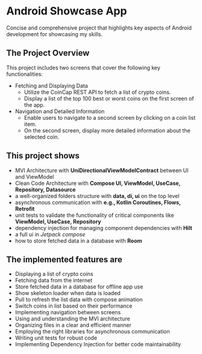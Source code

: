 # Android Showcase App

Concise and comprehensive project that highlights key aspects of Android development for showcasing my skills.

## The Project Overview

<!-- TODO insert screenshots and video here --->

This project includes two screens that cover the following key functionalities:

* Fetching and Displaying Data
  * Utilize the CoinCap REST API to fetch a list of crypto coins.
  * Display a list of the top 100 best or worst coins on the first screen of the app.
* Navigation and Detailed Information
  * Enable users to navigate to a second screen by clicking on a coin list item.
  * On the second screen, display more detailed information about the selected coin.

## This project shows

* MVI Architecture with **UniDirectionalViewModelContract** between UI and ViewModel 
* Clean Code Architecture with **Compose UI, ViewModel, UseCase, Repository, Datasource**
* a well-organized folders structure with **data, di, ui** on the top level
* asynchronous communication with **e.g., Kotlin Coroutines, Flows, Retrofit**
* unit tests to validate the functionality of critical components like **ViewModel, UseCase, Repository**
* dependency injection for managing component dependencies with **Hilt**
* a full ui in *Jetpack compose*
* how to store fetched data in a database with **Room**

## The implemented features are

* Displaying a list of crypto coins
* Fetching data from the internet
* Store fetched data in a database for offline app use
* Show skeleton loader when data is loaded
* Pull to refresh the list data with compose animation
* Switch coins in list based on their performance
* Implementing navigation between screens
* Using and understanding the MVI architecture
* Organizing files in a clear and efficient manner
* Employing the right libraries for asynchronous communication
* Writing unit tests for robust code
* Implementing Dependency Injection for better code maintainability